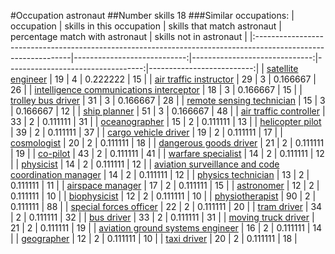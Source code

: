 #Occupation astronaut
##Number skills 18
###Similar occupations:
| occupation                                                                                                    |   skills in this occupation |   skills that match astronaut |   percentage match with astronaut |   skills not in astronaut |
|:--------------------------------------------------------------------------------------------------------------|----------------------------:|------------------------------:|----------------------------------:|--------------------------:|
| [satellite engineer](satellite_engineer.md)                                                                   |                          19 |                             4 |                          0.222222 |                        15 |
| [air traffic instructor](air_traffic_instructor.md)                                                           |                          29 |                             3 |                          0.166667 |                        26 |
| [intelligence communications interceptor](intelligence_communications_interceptor.md)                         |                          18 |                             3 |                          0.166667 |                        15 |
| [trolley bus driver](trolley_bus_driver.md)                                                                   |                          31 |                             3 |                          0.166667 |                        28 |
| [remote sensing technician](remote_sensing_technician.md)                                                     |                          15 |                             3 |                          0.166667 |                        12 |
| [ship planner](ship_planner.md)                                                                               |                          51 |                             3 |                          0.166667 |                        48 |
| [air traffic controller](air_traffic_controller.md)                                                           |                          33 |                             2 |                          0.111111 |                        31 |
| [oceanographer](oceanographer.md)                                                                             |                          15 |                             2 |                          0.111111 |                        13 |
| [helicopter pilot](helicopter_pilot.md)                                                                       |                          39 |                             2 |                          0.111111 |                        37 |
| [cargo vehicle driver](cargo_vehicle_driver.md)                                                               |                          19 |                             2 |                          0.111111 |                        17 |
| [cosmologist](cosmologist.md)                                                                                 |                          20 |                             2 |                          0.111111 |                        18 |
| [dangerous goods driver](dangerous_goods_driver.md)                                                           |                          21 |                             2 |                          0.111111 |                        19 |
| [co-pilot](co-pilot.md)                                                                                       |                          43 |                             2 |                          0.111111 |                        41 |
| [warfare specialist](warfare_specialist.md)                                                                   |                          14 |                             2 |                          0.111111 |                        12 |
| [physicist](physicist.md)                                                                                     |                          14 |                             2 |                          0.111111 |                        12 |
| [aviation surveillance and code coordination manager](aviation_surveillance_and_code_coordination_manager.md) |                          14 |                             2 |                          0.111111 |                        12 |
| [physics technician](physics_technician.md)                                                                   |                          13 |                             2 |                          0.111111 |                        11 |
| [airspace manager](airspace_manager.md)                                                                       |                          17 |                             2 |                          0.111111 |                        15 |
| [astronomer](astronomer.md)                                                                                   |                          12 |                             2 |                          0.111111 |                        10 |
| [biophysicist](biophysicist.md)                                                                               |                          12 |                             2 |                          0.111111 |                        10 |
| [physiotherapist](physiotherapist.md)                                                                         |                          90 |                             2 |                          0.111111 |                        88 |
| [special forces officer](special_forces_officer.md)                                                           |                          22 |                             2 |                          0.111111 |                        20 |
| [tram driver](tram_driver.md)                                                                                 |                          34 |                             2 |                          0.111111 |                        32 |
| [bus driver](bus_driver.md)                                                                                   |                          33 |                             2 |                          0.111111 |                        31 |
| [moving truck driver](moving_truck_driver.md)                                                                 |                          21 |                             2 |                          0.111111 |                        19 |
| [aviation ground systems engineer](aviation_ground_systems_engineer.md)                                       |                          16 |                             2 |                          0.111111 |                        14 |
| [geographer](geographer.md)                                                                                   |                          12 |                             2 |                          0.111111 |                        10 |
| [taxi driver](taxi_driver.md)                                                                                 |                          20 |                             2 |                          0.111111 |                        18 |
